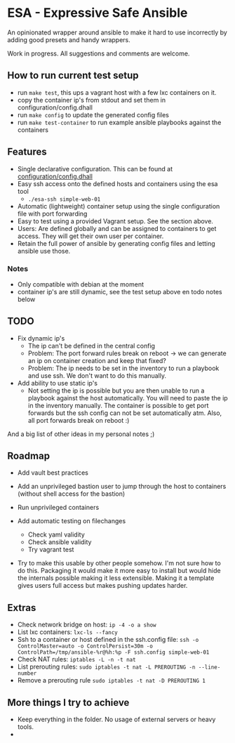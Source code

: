 # ESA - Expressive Safe Ansible

An opinionated wrapper around ansible to make it hard to use incorrectly by adding good presets and handy wrappers.

Work in progress. All suggestions and comments are welcome.

## How to run current test setup

- run `make test`, this ups a vagrant host with a few lxc containers on it.
- copy the container ip's from stdout and set them in configuration/config.dhall
- run `make config` to update the generated config files
- run `make test-container` to run example ansible playbooks against the containers

## Features

- Single declarative configuration. This can be found at [configuration/config.dhall](./configuration/config.dhall)
- Easy ssh access onto the defined hosts and containers using the esa tool
  - `./esa-ssh simple-web-01`
- Automatic (lightweight) container setup using the single configuration file with port forwarding
- Easy to test using a provided Vagrant setup. See the section above.
- Users: Are defined globally and can be assigned to containers to get access. They will get their own user per container.
- Retain the full power of ansible by generating config files and letting ansible use those.

### Notes

- Only compatible with debian at the moment
- container ip's are still dynamic, see the test setup above en todo notes below

## TODO

- Fix dynamic ip's
  - The ip can't be defined in the central config
  - Problem: The port forward rules break on reboot -> we can generate an ip on container creation and keep that fixed?
  - Problem: The ip needs to be set in the inventory to run a playbook and use ssh. We don't want to do this manually.
- Add ability to use static ip's
  - Not setting the ip is possible but you are then unable to run a playbook against the host automatically. You will need to paste the ip in the inventory manually. The container is possible to get port forwards but the ssh config can not be set automatically atm. Also, all port forwards break on reboot :)

And a big list of other ideas in my personal notes ;)

## Roadmap

- Add vault best practices
- Add an unprivileged bastion user to jump through the host to containers (without shell access for the bastion)
- Run unprivileged containers

- Add automatic testing on filechanges
  - Check yaml validity
  - Check ansible validity
  - Try vagrant test
- Try to make this usable by other people somehow. I'm not sure how to do this. Packaging it would make it more easy to install but would hide the internals possible making it less extensible. Making it a template gives users full access but makes pushing updates harder.

## Extras

- Check network bridge on host: `ip -4 -o a show`
- List lxc containers: `lxc-ls --fancy`
- Ssh to a container or host defined in the ssh.config file: `ssh -o ControlMaster=auto -o ControlPersist=30m -o ControlPath=/tmp/ansible-%r@%h:%p -F ssh.config simple-web-01`
- Check NAT rules: `iptables -L -n -t nat`
- List prerouting rules: `sudo iptables -t nat -L PREROUTING -n --line-number`
- Remove a prerouting rule `sudo iptables -t nat -D PREROUTING 1`

## More things I try to achieve

- Keep everything in the folder. No usage of external servers or heavy tools.
- 